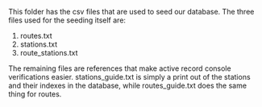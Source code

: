 This folder has the csv files that are used to seed our database. The three files used for the seeding itself are:

  1) routes.txt
  2) stations.txt
  3) route_stations.txt

The remaining files are references that make active record console verifications easier. stations_guide.txt is simply a print out of the stations and their indexes in the database, while routes_guide.txt does the same thing for routes.
